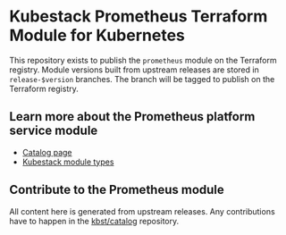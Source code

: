 # Kubestack Prometheus Terraform Module for Kubernetes

This repository exists to publish the `prometheus` module on the Terraform registry.
Module versions built from upstream releases are stored in `release-$version` branches.
The branch will be tagged to publish on the Terraform registry.

## Learn more about the Prometheus platform service module

 * [Catalog page](https://www.kubestack.com/catalog/prometheus)
 * [Kubestack module types](https://www.kubestack.com/framework/documentation/module-types/)

## Contribute to the Prometheus module

All content here is generated from upstream releases.
Any contributions have to happen in the [kbst/catalog](https://github.com/kbst/catalog) repository.

